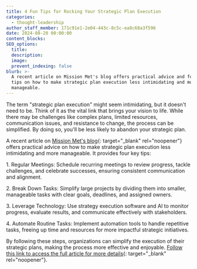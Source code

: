 ```yaml
---
title: 4 Fun Tips for Rocking Your Strategic Plan Execution
categories:
  - thought-leadership
author_staff_member: 171c91e1-2e04-443c-8c5c-ea8c68a3f596
date: 2024-08-20 00:00:00
content_blocks:
SEO_options:
  title:
  description:
  image:
  prevent_indexing: false
blurb: >-
  A recent article on Mission Met's blog offers practical advice and four key
  tips on how to make strategic plan execution less intimidating and more
  manageable. 
---
```

The term "strategic plan execution" might seem intimidating, but it doesn't need to be. Think of it as the vital link that brings your vision to life. While there may be challenges like complex plans, limited resources, communication issues, and resistance to change, the process can be simplified. By doing so, you'll be less likely to abandon your strategic plan.

A recent article on [Mission Met's blog](https://www.missionmet.com/the-executive-director-blog){: target="_blank" rel="noopener"} offers practical advice on how to make strategic plan execution less intimidating and more manageable. It provides four key tips:

1\. Regular Meetings: Schedule recurring meetings to review progress, tackle challenges, and celebrate successes, ensuring consistent communication and alignment.

2\. Break Down Tasks: Simplify large projects by dividing them into smaller, manageable tasks with clear goals, deadlines, and assigned owners.

3\. Leverage Technology: Use strategy execution software and AI to monitor progress, evaluate results, and communicate effectively with stakeholders.

4\. Automate Routine Tasks: Implement automation tools to handle repetitive tasks, freeing up time and resources for more impactful strategic initiatives.

By following these steps, organizations can simplify the execution of their strategic plans, making the process more effective and enjoyable. [Follow this link to access the full article for more details](https://www.missionmet.com/blog/4-fun-tips-for-rocking-your-strategic-plan-execution){: target="_blank" rel="noopener"}.